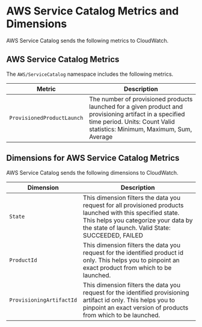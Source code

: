 # AWS Service Catalog Metrics and Dimensions<a name="service-catalog-metricscollected"></a>

AWS Service Catalog sends the following metrics to CloudWatch\.

## AWS Service Catalog Metrics<a name="service-catalog-metrics"></a>

The `AWS/ServiceCatalog` namespace includes the following metrics\.


| Metric | Description | 
| --- | --- | 
|  `ProvisionedProductLaunch`  |  The number of provisioned products launched for a given product and provisioning artifact in a specified time period\. Units: Count Valid statistics: Minimum, Maximum, Sum, Average  | 

## Dimensions for AWS Service Catalog Metrics<a name="service-catalog-metrics-dimensions"></a>

AWS Service Catalog sends the following dimensions to CloudWatch\.


| Dimension | Description | 
| --- | --- | 
| `State` |  This dimension filters the data you request for all provisioned products launched with this specified state\. This helps you categorize your data by the state of launch\. Valid State: SUCCEEDED, FAILED  | 
| `ProductId` |  This dimension filters the data you request for the identified product id only\. This helps you to pinpoint an exact product from which to be launched\.  | 
| `ProvisioningArtifactId` |  This dimension filters the data you request for the identified provisioning artifact id only\. This helps you to pinpoint an exact version of products from which to be launched\.  | 